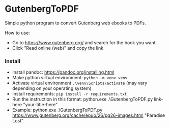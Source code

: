 # GutenbergToPDF

Simple python program to convert Gutenberg web ebooks to PDFs.

How to use:

- Go to https://www.gutenberg.org/ and search for the book you want.
- Click "Read online (web)" and copy the link

### Install
- Install pandoc: https://pandoc.org/installing.html
- Make python virtual environment: `python -m venv venv`
- Activate virtual environment `.\venv\Scripts\activate` (may vary depending on your operating system)
- Install requirements: `pip install -r requirements.txt`
- Run the instruction in this format: python.exe .\GutenbergToPDF.py link-here "your-title-here"
- Example: python.exe .\GutenbergToPDF.py https://www.gutenberg.org/cache/epub/26/pg26-images.html "Paradise Lost"